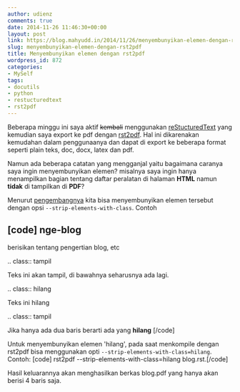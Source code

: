```yaml
---
author: udienz
comments: true
date: 2014-11-26 11:46:30+00:00
layout: post
link: https://blog.mahyudd.in/2014/11/26/menyembunyikan-elemen-dengan-rst2pdf.html
slug: menyembunyikan-elemen-dengan-rst2pdf
title: Menyembunyikan elemen dengan rst2pdf
wordpress_id: 872
categories:
- MySelf
tags:
- docutils
- python
- restucturedtext
- rst2pdf
---
```


Beberapa minggu ini saya aktif <del>kembali</del> menggunakan [reStucturedText](http://docutils.sourceforge.net/rst.html) yang kemudian saya export ke pdf dengan [rst2pdf](http://code.google.com/p/rst2pdf/). Hal ini dikarenakan kemudahan dalam penggunaanya dan dapat di export ke beberapa format seperti plain teks, doc, docx, latex dan pdf.

Namun ada beberapa catatan yang mengganjal yaitu bagaimana caranya saya ingin menyembunyikan elemen? misalnya saya ingin hanya menampilkan bagian tentang daftar peralatan di halaman **HTML** namun **tidak** di tampilkan di **PDF**?

Menurut [pengembangnya](http://ralsina.me/weblog/posts/new-rst2pdf-feature-strip-elements-with-class.html) kita bisa menyembunyikan elemen tersebut dengan opsi `--strip-elements-with-class`. Contoh

[code]
nge-blog
-----------

berisikan tentang pengertian blog, etc

.. class:: tampil

Teks ini akan tampil, di bawahnya seharusnya ada lagi.

.. class:: hilang

Teks ini hilang

.. class:: tampil

Jika hanya ada dua baris berarti ada yang **hilang**
[/code]

Untuk menyembunyikan elemen 'hilang', pada saat menkompile dengan rst2pdf bisa menggunakan opti `--strip-elements-with-class=hilang`. Contoh:
[code]
rst2pdf --strip-elements-with-class=hilang blog.rst.[/code]

Hasil keluarannya akan menghasilkan berkas blog.pdf yang hanya akan berisi 4 baris saja.

